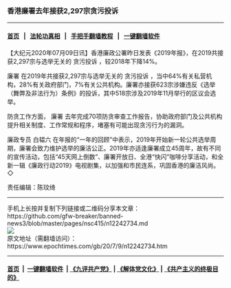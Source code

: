 ### 香港廉署去年接获2,297宗贪污投诉
------------------------

#### [首页](https://github.com/gfw-breaker/banned-news3/blob/master/README.md) &nbsp;&nbsp;|&nbsp;&nbsp; [法轮功真相](https://github.com/begood0513/basic/blob/master/README.md)  &nbsp;&nbsp;|&nbsp;&nbsp; [手把手翻墙教程](https://github.com/gfw-breaker/guides/wiki)  &nbsp;&nbsp;|&nbsp;&nbsp; [一键翻墙软件](https://github.com/gfw-breaker/nogfw/blob/master/README.md)  



<div><p>
 【大纪元2020年07月09日讯】香港廉政公署昨日发表《2019年报》，在2019共接获2,297宗与选举无关的
 <ok href="https://www.epochtimes.com/gb/tag/%E8%B4%AA%E6%B1%A1%E6%8A%95%E8%AF%89.html">
  贪污投诉
 </ok>
 ，较2018年下降14%。
</p>
<p>
 <ok href="https://www.epochtimes.com/gb/tag/%E5%BB%89%E7%BD%B2.html">
  廉署
 </ok>
 在2019年共接获2,297宗与选举无关的
 <ok href="https://www.epochtimes.com/gb/tag/%E8%B4%AA%E6%B1%A1%E6%8A%95%E8%AF%89.html">
  贪污投诉
 </ok>
 ，当中64%有关私营机构，28%有关政府部门，7%有关公共机构。廉署亦接获623宗涉嫌违反《选举（舞弊及非法行为）条例》的投诉，其中518宗涉及2019年11月举行的区议会选举。
</p>
<p>
 防贪工作方面，
 <ok href="https://www.epochtimes.com/gb/tag/%E5%BB%89%E7%BD%B2.html">
  廉署
 </ok>
 去年完成70项防贪审查工作报告，协助政府部门及公共机构提升相关制度、工作常规和程序，堵塞有可能出现贪污行为的漏洞。
</p>
<p>
 廉政专员
 <ok href="https://www.epochtimes.com/gb/tag/%E7%99%BD%E9%9F%AB%E5%85%AD.html">
  白韫六
 </ok>
 在年报的“一年的回顾”中表示，2019年开始新一轮公共选举周期，廉署会致力维护选举的廉洁公正。2019年亦适逢廉署成立45周年，故有不同的宣传活动，包括“45天网上倒数”、廉署开放日、全港“快闪”咖啡分享活动，和全新一辑《廉政行动2019》电视剧集，以加强和市民连系，巩固香港的廉洁风尚。◇
</p>
<p>
 责任编辑：陈玟绮
</p>
</div>
<hr/>
手机上长按并复制下列链接或二维码分享本文章：<br/>
https://github.com/gfw-breaker/banned-news3/blob/master/pages/nsc415/n12242734.md <br/>
<a href='https://github.com/gfw-breaker/banned-news3/blob/master/pages/nsc415/n12242734.md'><img src='https://github.com/gfw-breaker/banned-news3/blob/master/pages/nsc415/n12242734.md.png'/></a> <br/>
原文地址（需翻墙访问）：https://www.epochtimes.com/gb/20/7/9/n12242734.htm


------------------------
#### [首页](https://github.com/gfw-breaker/banned-news3/blob/master/README.md) &nbsp;|&nbsp; [一键翻墙软件](https://github.com/gfw-breaker/nogfw/blob/master/README.md) &nbsp;| [《九评共产党》](https://github.com/gfw-breaker/9ping.md/blob/master/README.md#九评之一评共产党是什么) | [《解体党文化》](https://github.com/gfw-breaker/jtdwh.md/blob/master/README.md) | [《共产主义的终极目的》](https://github.com/gfw-breaker/gczydzjmd.md/blob/master/README.md)


<img src='http://gfw-breaker.win/banned-news3/pages/nsc415/n12242734.md' width='0px' height='0px'/>